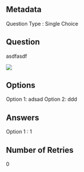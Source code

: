 ## Metadata
Question Type : Single Choice

## Question
asdfasdf

<img src="https://docs-api-qa.cloudlabs.ai/repos/raw.githubusercontent.com/Rabin-spektra/Messi-Project/main/test-folder-102/images/pexels-photo-2325447.jpeg" />

## Options
Option 1: adsad
Option 2: ddd

## Answers
Option 1 : 1

## Number of Retries
0

